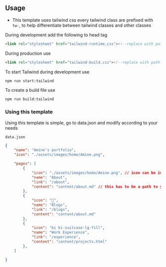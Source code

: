 ## Usage

* This template uses tailwind css every tailwind class are prefixed with `tw-`, to help differentiate
  between tailwind classes and other classes  

During development add the following to head tag

```html
<link rel="stylesheet" href="tailwind-runtime.css"><!--replace with path to your tailwind runtime-->
```
During production use

```html
<link rel="stylesheet" href="tailwind-build.css"><!--replace with path to your tailwind build-->
```

To start Tailwind during development use
```html
npm run start:tailwind
```

To create a build file use
```html
npm run build:tailwind
```

### Using this template

Using this template is simple, go to data.json and modify according to your needs

`data.json`
```json
{
    "name": "Amine's portfolio",
    "icon": "./assets/images/home/Amine.png",

    "pages": [
        {
            "icon": "./assets/images/home/Amine.png", // icon can be image, a bootstrap icon class or an emoji
            "name": "About",
            "link": "/about",
            "content": "content/about.md" // this has to be a path to your md or your html content
        },
        {
            "icon": "📖",
            "name": "Blogs",
            "link": "/blogs",
            "content": "content/about.md"
        },
        {
            "icon": "bi bi-suitcase-lg-fill",
            "name": "Work Experience",
            "link": "/experience",
            "content": "content/projects.html"
        },
    ]

}
```